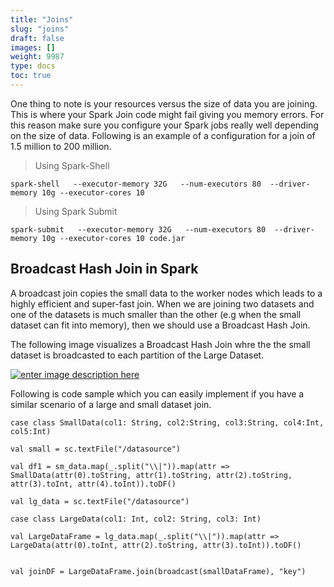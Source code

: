 ```yaml
---
title: "Joins"
slug: "joins"
draft: false
images: []
weight: 9987
type: docs
toc: true
---
```


One thing to note is your resources versus the size of data you are joining. This is where your Spark Join code might fail giving you memory errors. For this reason make sure you configure your Spark jobs really well depending on the size of data. Following is an example of a configuration for a join of 1.5 million to 200 million. 

> Using Spark-Shell

  
    spark-shell   --executor-memory 32G   --num-executors 80  --driver-memory 10g --executor-cores 10   

> Using Spark Submit  

    spark-submit   --executor-memory 32G   --num-executors 80  --driver-memory 10g --executor-cores 10 code.jar 

 

## Broadcast Hash Join in Spark
A broadcast join copies the small data to the worker nodes which leads to a highly efficient and super-fast join. When we are joining two datasets and one of the datasets is much smaller than the other (e.g when the small dataset can fit into memory), then we should use a Broadcast Hash Join.

The following image visualizes a Broadcast Hash Join whre the the small dataset is broadcasted to each partition of the Large Dataset.  

[![enter image description here][1]][1]  
  
Following is code sample which you can easily implement if you have a similar scenario of a large and small dataset join.

    case class SmallData(col1: String, col2:String, col3:String, col4:Int, col5:Int)
     
    val small = sc.textFile("/datasource")
     
    val df1 = sm_data.map(_.split("\\|")).map(attr => SmallData(attr(0).toString, attr(1).toString, attr(2).toString, attr(3).toInt, attr(4).toInt)).toDF()
     
    val lg_data = sc.textFile("/datasource")
     
    case class LargeData(col1: Int, col2: String, col3: Int)
     
    val LargeDataFrame = lg_data.map(_.split("\\|")).map(attr => LargeData(attr(0).toInt, attr(2).toString, attr(3).toInt)).toDF()
     
     
    val joinDF = LargeDataFrame.join(broadcast(smallDataFrame), "key")


  [1]: https://i.stack.imgur.com/wOo4T.jpg

